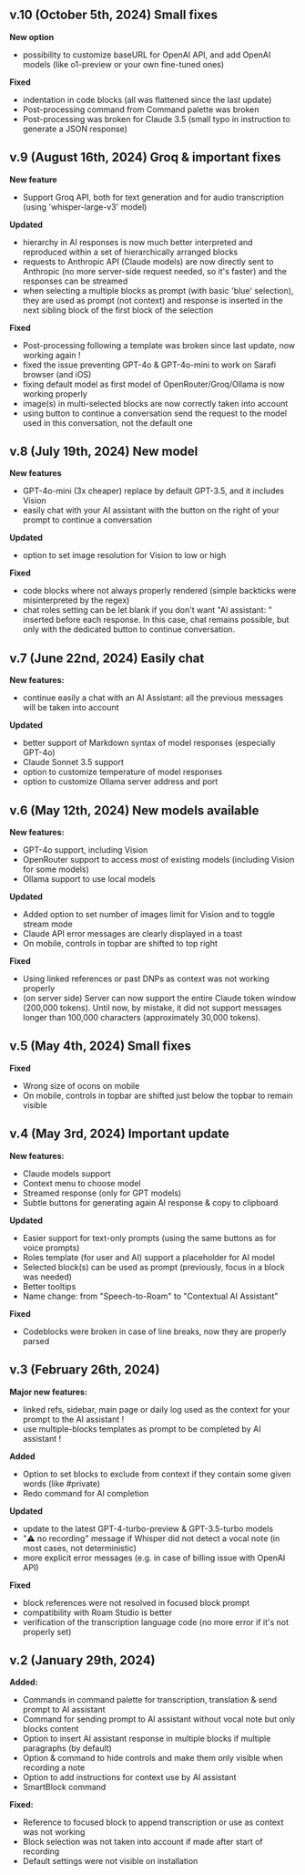 ## v.10 (October 5th, 2024) Small fixes
**New option**
- possibility to customize baseURL for OpenAI API, and add OpenAI models (like o1-preview or your own fine-tuned ones)

**Fixed**

- indentation in code blocks (all was flattened since the last update)
- Post-processing command from Command palette was broken
- Post-processing was broken for Claude 3.5 (small typo in instruction to generate a JSON response)

## v.9 (August 16th, 2024) Groq & important fixes

**New feature**

- Support Groq API, both for text generation and for audio transcription (using 'whisper-large-v3' model)

**Updated**

- hierarchy in AI responses is now much better interpreted and reproduced within a set of hierarchically arranged blocks
- requests to Anthropic API (Claude models) are now directly sent to Anthropic (no more server-side request needed, so it's faster) and the responses can be streamed
- when selecting a multiple blocks as prompt (with basic 'blue' selection), they are used as prompt (not context) and response is inserted in the next sibling block of the first block of the selection

**Fixed**

- Post-processing following a template was broken since last update, now working again !
- fixed the issue preventing GPT-4o & GPT-4o-mini to work on Sarafi browser (and iOS)
- fixing default model as first model of OpenRouter/Groq/Ollama is now working properly
- image(s) in multi-selected blocks are now correctly taken into account
- using button to continue a conversation send the request to the model used in this conversation, not the default one

## v.8 (July 19th, 2024) New model

**New features**

- GPT-4o-mini (3x cheaper) replace by default GPT-3.5, and it includes Vision
- easily chat with your AI assistant with the button on the right of your prompt to continue a conversation

**Updated**

- option to set image resolution for Vision to low or high

**Fixed**

- code blocks where not always properly rendered (simple backticks were misinterpreted by the regex)
- chat roles setting can be let blank if you don't want "AI assistant: " inserted before each response. In this case, chat remains possible, but only with the dedicated button to continue conversation.

## v.7 (June 22nd, 2024) Easily chat

**New features:**

- continue easily a chat with an AI Assistant: all the previous messages will be taken into account

**Updated**

- better support of Markdown syntax of model responses (especially GPT-4o)
- Claude Sonnet 3.5 support
- option to customize temperature of model responses
- option to customize Ollama server address and port

## v.6 (May 12th, 2024) New models available

**New features:**

- GPT-4o support, including Vision
- OpenRouter support to access most of existing models (including Vision for some models)
- Ollama support to use local models

**Updated**

- Added option to set number of images limit for Vision and to toggle stream mode
- Claude API error messages are clearly displayed in a toast
- On mobile, controls in topbar are shifted to top right

**Fixed**

- Using linked references or past DNPs as context was not working properly
- (on server side) Server can now support the entire Claude token window (200,000 tokens). Until now, by mistake, it did not support messages longer than 100,000 characters (approximately 30,000 tokens).

## v.5 (May 4th, 2024) Small fixes

**Fixed**

- Wrong size of ocons on mobile
- On mobile, controls in topbar are shifted just below the topbar to remain visible

## v.4 (May 3rd, 2024) Important update

**New features:**

- Claude models support
- Context menu to choose model
- Streamed response (only for GPT models)
- Subtle buttons for generating again AI response & copy to clipboard

**Updated**

- Easier support for text-only prompts (using the same buttons as for voice prompts)
- Roles template (for user and AI) support a placeholder for AI model
- Selected block(s) can be used as prompt (previously, focus in a block was needed)
- Better tooltips
- Name change: from "Speech-to-Roam" to "Contextual AI Assistant"

**Fixed**

- Codeblocks were broken in case of line breaks, now they are properly parsed

## v.3 (February 26th, 2024)

**Major new features:**

- linked refs, sidebar, main page or daily log used as the context for your prompt to the AI assistant !
- use multiple-blocks templates as prompt to be completed by AI assistant !

**Added**

- Option to set blocks to exclude from context if they contain some given words (like #private)
- Redo command for AI completion

**Updated**

- update to the latest GPT-4-turbo-preview & GPT-3.5-turbo models
- "⚠️ no recording" message if Whisper did not detect a vocal note (in most cases, not deterministic)
- more explicit error messages (e.g. in case of billing issue with OpenAI API)

**Fixed**

- block references were not resolved in focused block prompt
- compatibility with Roam Studio is better
- verification of the transcription language code (no more error if it's not properly set)

## v.2 (January 29th, 2024)

**Added:**

- Commands in command palette for transcription, translation & send prompt to AI assistant
- Command for sending prompt to AI assistant without vocal note but only blocks content
- Option to insert AI assistant response in multiple blocks if multiple paragraphs (by default)
- Option & command to hide controls and make them only visible when recording a note
- Option to add instructions for context use by AI assistant
- SmartBlock command

**Fixed:**

- Reference to focused block to append transcription or use as context was not working
- Block selection was not taken into account if made after start of recording
- Default settings were not visible on installation
